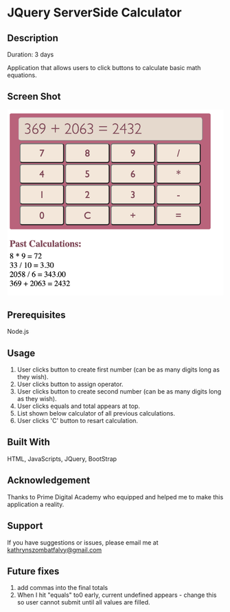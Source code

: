 # JQuery ServerSide Calculator

## Description

Duration: 3 days

Application that allows users to click buttons to calculate basic math equations.

## Screen Shot
![Alt text](./images/finalScreenshot.png?raw=true "Application screenshot")

## Prerequisites
Node.js

## Usage
1. User clicks button to create first number (can be as many digits long as they wish).
2. User clicks button to assign operator.
3. User clicks button to create second number (can be as many digits long as they wish).
4. User clicks equals and total appears at top.
5. List shown below calculator of all previous calculations.
6. User clicks 'C' button to resart calculation.

## Built With
HTML, JavaScripts, JQuery, BootStrap

## Acknowledgement
Thanks to Prime Digital Academy who equipped and helped me to make this application a reality.

## Support
If you have suggestions or issues, please email me at kathrynszombatfalvy@gmail.com

## Future fixes
1. add commas into the final totals
2. When I hit "equals" to0 early, current undefined appears - change this so user cannot submit until all values are filled.
